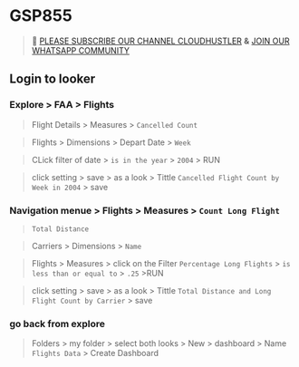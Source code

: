 # GSP855
>🚨 [PLEASE SUBSCRIBE OUR CHANNEL CLOUDHUSTLER](https://www.youtube.com/@cloudhustlers) **&** [JOIN OUR WHATSAPP COMMUNITY](https://chat.whatsapp.com/FilXyp4eva599SND76fNUP)

## Login to looker
### Explore > FAA > Flights

>Flight Details > Measures > `Cancelled Count`

>Flights > Dimensions > Depart Date > `Week`

>CLick filter of date > `is in the year` > `2004` > RUN

>click setting > save > as a look > Tittle `Cancelled Flight Count by Week in 2004` > save

### Navigation menue > Flights > Measures > `Count Long Flight`

>`Total Distance`

>Carriers > Dimensions > `Name`

>Flights > Measures > click on the Filter `Percentage Long Flights` > `is less than or equal to` > `.25` >RUN

>click setting > save > as a look > Tittle `Total Distance and Long Flight Count by Carrier` > save

### go back from explore 
> Folders > my folder > select both looks > New > dashboard > Name `Flights Data` > Create Dashboard
